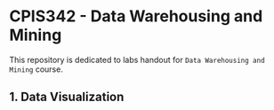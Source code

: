 # CPIS342 -  Data Warehousing and Mining

This repository is dedicated to labs handout for `Data Warehousing and Mining` course.

## 1. Data Visualization
